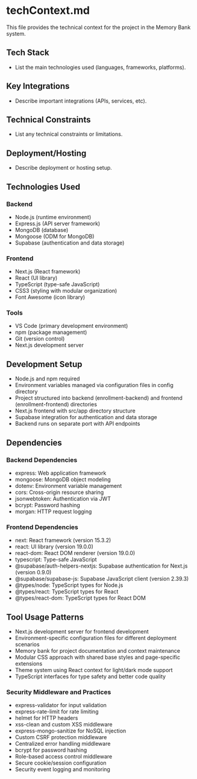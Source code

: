 # techContext.md

This file provides the technical context for the project in the Memory Bank system.

## Tech Stack

- List the main technologies used (languages, frameworks, platforms).

## Key Integrations

- Describe important integrations (APIs, services, etc).

## Technical Constraints

- List any technical constraints or limitations.

## Deployment/Hosting

- Describe deployment or hosting setup.

## Technologies Used

### Backend

- Node.js (runtime environment)
- Express.js (API server framework)
- MongoDB (database)
- Mongoose (ODM for MongoDB)
- Supabase (authentication and data storage)

### Frontend

- Next.js (React framework)
- React (UI library)
- TypeScript (type-safe JavaScript)
- CSS3 (styling with modular organization)
- Font Awesome (icon library)

### Tools

- VS Code (primary development environment)
- npm (package management)
- Git (version control)
- Next.js development server

## Development Setup

- Node.js and npm required
- Environment variables managed via configuration files in config directory
- Project structured into backend (enrollment-backend) and frontend (enrollment-frontend) directories
- Next.js frontend with src/app directory structure
- Supabase integration for authentication and data storage
- Backend runs on separate port with API endpoints

## Dependencies

### Backend Dependencies

- express: Web application framework
- mongoose: MongoDB object modeling
- dotenv: Environment variable management
- cors: Cross-origin resource sharing
- jsonwebtoken: Authentication via JWT
- bcrypt: Password hashing
- morgan: HTTP request logging

### Frontend Dependencies

- next: React framework (version 15.3.2)
- react: UI library (version 19.0.0)
- react-dom: React DOM renderer (version 19.0.0)
- typescript: Type-safe JavaScript
- @supabase/auth-helpers-nextjs: Supabase authentication for Next.js (version 0.9.0)
- @supabase/supabase-js: Supabase JavaScript client (version 2.39.3)
- @types/node: TypeScript types for Node.js
- @types/react: TypeScript types for React
- @types/react-dom: TypeScript types for React DOM

## Tool Usage Patterns

- Next.js development server for frontend development
- Environment-specific configuration files for different deployment scenarios
- Memory bank for project documentation and context maintenance
- Modular CSS approach with shared base styles and page-specific extensions
- Theme system using React context for light/dark mode support
- TypeScript interfaces for type safety and better code quality

### Security Middleware and Practices

- express-validator for input validation
- express-rate-limit for rate limiting
- helmet for HTTP headers
- xss-clean and custom XSS middleware
- express-mongo-sanitize for NoSQL injection
- Custom CSRF protection middleware
- Centralized error handling middleware
- bcrypt for password hashing
- Role-based access control middleware
- Secure cookie/session configuration
- Security event logging and monitoring
